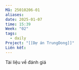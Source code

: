 ```yaml
---
Mã: 25010206-01
aliases: 
date: 2025-01-07
time: 15:39
Week: "02"
tags:
  - daily
Project: "[[Dự án TrungDong]]"
Liên kết:
---
```

Tài liệu về đánh giá
